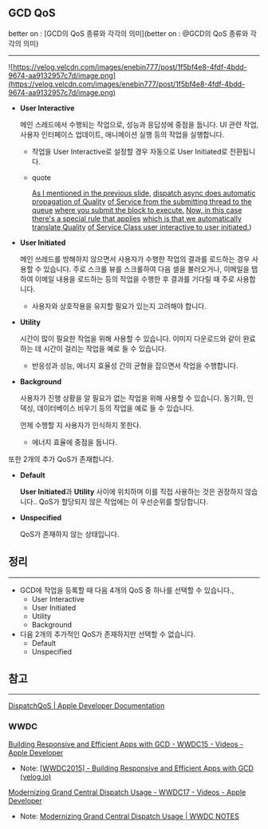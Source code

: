 ## GCD QoS
better on : [GCD의 QoS 종류와 각각의 의미](better on : @GCD의 QoS 종류와 각각의 의미)

---

![https://velog.velcdn.com/images/enebin777/post/1f5bf4e8-4fdf-4bdd-9674-aa9132957c7d/image.png](https://velog.velcdn.com/images/enebin777/post/1f5bf4e8-4fdf-4bdd-9674-aa9132957c7d/image.png)

- **User Interactive**
    
    메인 스레드에서 수행되는 작업으로, 성능과 응답성에 중점을 둡니다. UI 관련 작업, 사용자 인터페이스 업데이트, 애니메이션 실행 등의 작업을 실행합니다.
    
    - 작업을 User Interactive로 설정할 경우 자동으로 User Initiated로 전환됩니다.
    - quote
        
         [As I mentioned in the previous slide,](https://developer.apple.com/videos/play/wwdc2015-718/?time=890) [dispatch async does automatic propagation of Quality](https://developer.apple.com/videos/play/wwdc2015-718/?time=893) [of Service from the submitting thread to the queue](https://developer.apple.com/videos/play/wwdc2015-718/?time=896) [where you submit the block to execute.](https://developer.apple.com/videos/play/wwdc2015-718/?time=899) [Now, in this case there's a special rule that applies](https://developer.apple.com/videos/play/wwdc2015-718/?time=902) [which is that we automatically translate Quality](https://developer.apple.com/videos/play/wwdc2015-718/?time=907) [of Service Class user interactive to user initiated.](https://developer.apple.com/videos/play/wwdc2015-718/?time=909))
        
- **User Initiated**
    
    메인 쓰레드를 방해하지 않으면서 사용자가 수행한 작업의 결과를 로드하는 경우 사용할 수 있습니다. 주로 스크롤 뷰를 스크롤하여 다음 셀을 불러오거나, 이메일을 탭하여 이메일 내용을 로드하는 등의 작업을 수행한 후 결과를 기다릴 때 주로 사용합니다. 
    
    - 사용자와 상호작용을 유지할 필요가 있는지 고려해야 합니다.
- **Utility**
    
    시간이 많이 필요한 작업을 위해 사용할 수 있습니다. 이미지 다운로드와 같이 완료하는 데 시간이 걸리는 작업을 예로 들 수 있습니다.
    
    - 반응성과 성능, 에너지 효율성 간의 균형을 잡으면서 작업을 수행합니다.
- **Background**
    
    사용자가 진행 상황을 알 필요가 없는 작업을 위해 사용할 수 있습니다. 동기화, 인덱싱, 데이터베이스 비우기 등의 작업을 예로 들 수 있습니다.
    
    언제 수행할 지 사용자가 인식하지 못한다.
    
    - 에너지 효율에 중점을 둡니다.

또한 2개의 추가 QoS가 존재합니다.

- **Default**
    
    **User Initiated**과 **Utility** 사이에 위치하며 이를 직접 사용하는 것은 권장하지 않습니다.. QoS가 할당되지 않은 작업에는 이 우선순위를 할당합니다.
    
- ****Unspecified****
    
    QoS가 존재하지 않는 상태입니다.
    

## 정리

---

- GCD에 작업을 등록할 때 다음 4개의 QoS 중 하나를 선택할 수 있습니다.,
    - User Interactive
    - User Initiated
    - Utility
    - Background
- 다음 2개의 추가적인 QoS가 존재하지만 선택할 수 없습니다.
    - Default
    - Unspecified

## 참고

---

[DispatchQoS | Apple Developer Documentation](https://developer.apple.com/documentation/dispatch/dispatchqos)

### WWDC

[Building Responsive and Efficient Apps with GCD - WWDC15 - Videos - Apple Developer](https://developer.apple.com/videos/play/wwdc2015/718/)

- Note: [[WWDC2015] - Building Responsive and Efficient Apps with GCD (velog.io)](https://velog.io/@grumpy-sw/Building-Responsive-and-Efficient-Apps-with-GCD)

[Modernizing Grand Central Dispatch Usage - WWDC17 - Videos - Apple Developer](https://developer.apple.com/videos/play/wwdc2017/706/?time=46)

- Note: [Modernizing Grand Central Dispatch Usage | WWDC NOTES](https://www.wwdcnotes.com/notes/wwdc17/706/)
